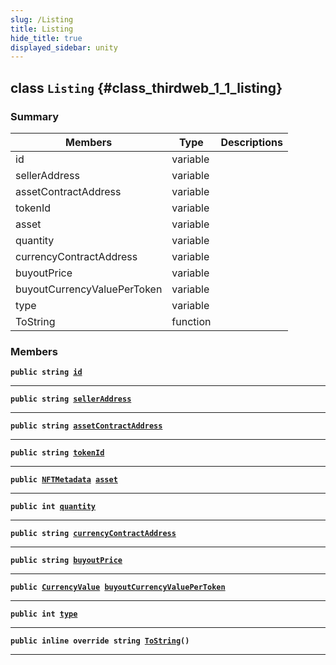 ```yaml
---
slug: /Listing
title: Listing
hide_title: true
displayed_sidebar: unity
---
```


## class `Listing` {#class_thirdweb_1_1_listing}

### Summary

| Members | Type | Descriptions |
| ------- | ---- | ------------ |
| id | variable |  |
| sellerAddress | variable |  |
| assetContractAddress | variable |  |
| tokenId | variable |  |
| asset | variable |  |
| quantity | variable |  |
| currencyContractAddress | variable |  |
| buyoutPrice | variable |  |
| buyoutCurrencyValuePerToken | variable |  |
| type | variable |  |
| ToString | function |  |

### Members

**`public string `[`id`](#class_thirdweb_1_1_listing_1aa16cf72440dbc432aa4a1fc4d0f89c2d)**

---

**`public string `[`sellerAddress`](#class_thirdweb_1_1_listing_1aa4f60559c5c95c0a349aeaa1d199f362)**

---

**`public string `[`assetContractAddress`](#class_thirdweb_1_1_listing_1a45a413b17e3286c09b5fd5ed1136e0c6)**

---

**`public string `[`tokenId`](#class_thirdweb_1_1_listing_1a3e50344cac62665a63f817ef763a30a1)**

---

**`public `[`NFTMetadata`](docs/unity/NFTMetadata.md#struct_thirdweb_1_1_n_f_t_metadata)` `[`asset`](#class_thirdweb_1_1_listing_1ad85828a9a53c162d924556c780e815f9)**

---

**`public int `[`quantity`](#class_thirdweb_1_1_listing_1a08ed2f930b90c224440d0a2900d973a4)**

---

**`public string `[`currencyContractAddress`](#class_thirdweb_1_1_listing_1a67411a100cec6d8a77c6218873bea2ed)**

---

**`public string `[`buyoutPrice`](#class_thirdweb_1_1_listing_1a68e6b549b1e02369006b9b2fb15e63ce)**

---

**`public `[`CurrencyValue`](docs/unity/CurrencyValue.md#struct_thirdweb_1_1_currency_value)` `[`buyoutCurrencyValuePerToken`](#class_thirdweb_1_1_listing_1a49954d5b1cc463cd7a6dfd33058cc41d)**

---

**`public int `[`type`](#class_thirdweb_1_1_listing_1aeba88a288b054d910b2683e93f327103)**

---

**`public inline override string `[`ToString`](#class_thirdweb_1_1_listing_1a64e953e8c6abfdc56b552e4ead712bd7)`()`**

---
